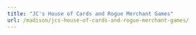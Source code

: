 ```yaml
---
title: "JC's House of Cards and Rogue Merchant Games"
url: /madison/jcs-house-of-cards-and-rogue-merchant-games/
---
```

